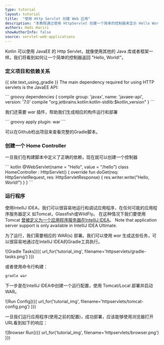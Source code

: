 ```yaml
---
type: tutorial
layout: tutorial
title:  "使用 Http Servlet 创建 Web 应用"
description: "本教程通过使用 HttpServlet 创建一个简单的控制器来显示 Hello World。"
authors: Hadi Hariri
showAuthorInfo: false
source: servlet-web-applications
---
```

Kotlin 可以使用 JavaEE 的 Http Servlet，就像使用其他的 Java 库或者框架一样。我们将看到<!--
-->如何让一个简单的控制器返回 "Hello, World!"。

### 定义项目和依赖关系
{{ site.text_using_gradle }}
The main dependency required for using HTTP servlets is the JavaEE API:

<div class="sample" markdown="1" theme="idea" mode="groovy">
``` groovy
dependencies {
    compile group: 'javax', name: 'javaee-api', version: '7.0'
    compile "org.jetbrains.kotlin:kotlin-stdlib:$kotlin_version"
}
```
</div>

我们还需要 *war* 插件，帮助我们生成相应的构件运行和部署

<div class="sample" markdown="1" theme="idea" mode="groovy">
``` groovy
apply plugin: war
```
</div>

可以在Github检出项目来查看完整的Gradle脚本。


### 创建一个 Home Controller

一旦我们在构建脚本中定义了正确的依赖，现在就可以创建一个控制器

<div class="sample" markdown="1" theme="idea" data-highlight-only>
``` kotlin
@WebServlet(name = "Hello", value = "/hello")
class HomeController : HttpServlet() {
    override fun doGet(req: HttpServletRequest, res: HttpServletResponse) {
        res.writer.write("Hello, World!")
    }
}
```
</div>

### 运行程序

使用IntelliJ IDEA，我们可以很容易地运行和调试应用程序，在任何可能的应用程序服务器定义 如Tomcat，Glassfish或WildFly。 在这种情况下我们要使用Tomcat
[曾被定义为一个应用程序服务器在IntelliJ IDEA](http://www.jetbrains.com/idea/webhelp/defining-application-servers-in-intellij-idea.html)。
Note that application server support is only available in IntelliJ IDEA Ultimate.

为了运行，我们需要相应的 WAR(s) 部署。我们可以使用 *war* 生成这些任务，可以很容易地通过在IntelliJ IDEA的Gradle工具执行。


![Gradle Tasks]({{ url_for('tutorial_img', filename='httpservlets/gradle-tasks.png') }})

或者使用命令行构建：

    gradle war

下一步是在IntelliJ IDEA中创建一个运行配置，使用 Tomcat/Local 部署并启动 WAR。

![Run Config]({{ url_for('tutorial_img', filename='httpservlets/tomcat-config.png') }})

一旦我们运行应用程序(使用之前的配置)，成功部署，应该能够使用浏览器打开URL看到如下的响应：

![Browser Run]({{ url_for('tutorial_img', filename='httpservlets/browser.png') }})






